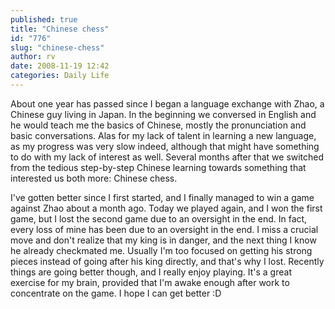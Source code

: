 ```yaml
---
published: true
title: "Chinese chess"
id: "776"
slug: "chinese-chess"
author: rv
date: 2008-11-19 12:42
categories: Daily Life
---
```

About one year has passed since I began a language exchange with Zhao, a Chinese guy living in Japan. In the beginning we conversed in English and he would teach me the basics of Chinese, mostly the pronunciation and basic conversations. Alas for my lack of talent in learning a new language, as my progress was very slow indeed, although that might have something to do with my lack of interest as well. Several months after that we switched from the tedious step-by-step Chinese learning towards something that interested us both more: Chinese chess. 

I've gotten better since I first started, and I finally managed to win a game against Zhao about a month ago. Today we played again, and I won the first game, but I lost the second game due to an oversight in the end. In fact, every loss of mine has been due to an oversight in the end. I miss a crucial move and don't realize that my king is in danger, and the next thing I know he already checkmated me. Usually I'm too focused on getting his strong pieces instead of going after his king directly, and that's why I lost. Recently things are going better though, and I really enjoy playing. It's a great exercise for my brain, provided that I'm awake enough after work to concentrate on the game. I hope I can get better :D